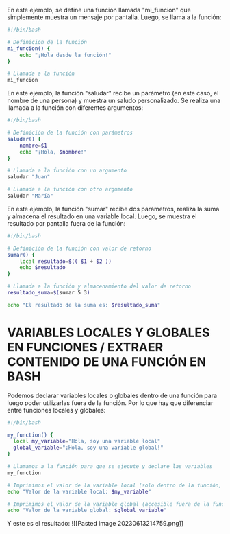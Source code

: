 En este ejemplo, se define una función llamada "mi_funcion" que simplemente muestra un mensaje por pantalla. Luego, se llama a la función:
```bash
#!/bin/bash

# Definición de la función
mi_funcion() {
    echo "¡Hola desde la función!"
}

# Llamada a la función
mi_funcion
```
En este ejemplo, la función "saludar" recibe un parámetro (en este caso, el nombre de una persona) y muestra un saludo personalizado. Se realiza una llamada a la función con diferentes argumentos:
```bash
#!/bin/bash

# Definición de la función con parámetros
saludar() {
    nombre=$1
    echo "¡Hola, $nombre!"
}

# Llamada a la función con un argumento
saludar "Juan"

# Llamada a la función con otro argumento
saludar "María"
```
En este ejemplo, la función "sumar" recibe dos parámetros, realiza la suma y almacena el resultado en una variable local. Luego, se muestra el resultado por pantalla fuera de la función:
```bash
#!/bin/bash

# Definición de la función con valor de retorno
sumar() {
    local resultado=$(( $1 + $2 ))
    echo $resultado
}

# Llamada a la función y almacenamiento del valor de retorno
resultado_suma=$(sumar 5 3)

echo "El resultado de la suma es: $resultado_suma"
```
# VARIABLES LOCALES Y GLOBALES EN FUNCIONES / EXTRAER CONTENIDO DE UNA FUNCIÓN EN BASH
Podemos declarar variables locales o globales dentro de una función para luego poder utilizarlas fuera de la función. Por lo que hay que diferenciar entre funciones locales y globales:
```bash
#!/bin/bash

my_function() {
  local my_variable="Hola, soy una variable local"
  global_variable="¡Hola, soy una variable global!"
}

# Llamamos a la función para que se ejecute y declare las variables
my_function

# Imprimimos el valor de la variable local (solo dentro de la función, por lo que no se imprimirá)
echo "Valor de la variable local: $my_variable"

# Imprimimos el valor de la variable global (accesible fuera de la función)
echo "Valor de la variable global: $global_variable"
```
Y este es el resultado:
![[Pasted image 20230613214759.png]]
